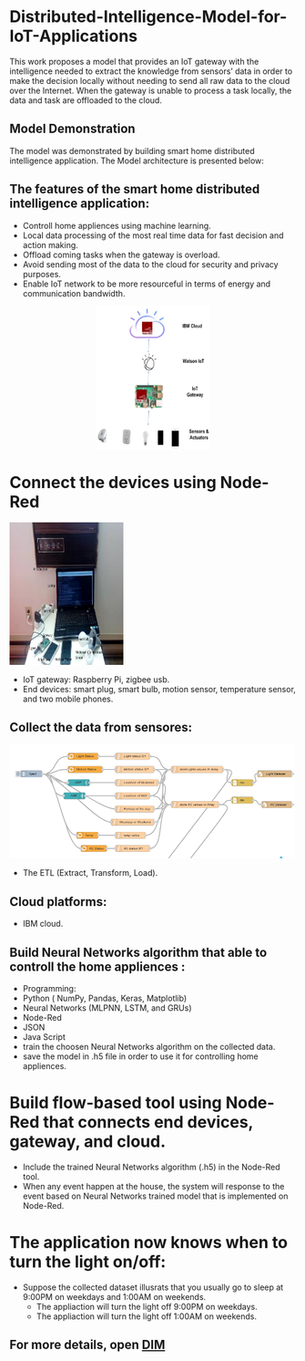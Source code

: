 # Distributed-Intelligence-Model-for-IoT-Applications

<p style='text-align: justify;'> 

This work proposes a model that provides an IoT gateway with  the  intelligence needed  to  extract  the knowledge from sensors’ data in order to make the decision locally without needing to send all raw data to the cloud over the Internet.  When the gateway is unable to process a task locally, the data and task are offloaded to the cloud. 
</p>


## Model Demonstration
The model was demonstrated by building smart home distributed intelligence application. 
The Model architecture is presented below:

## The features of the smart home distributed intelligence application:
* Controll home appliences using machine learning.
* Local data processing of the most real time data for fast decision and action making.
* Offload coming tasks when the gateway is overload. 
* Avoid sending most of the data to the cloud for security and privacy purposes.
* Enable IoT network to be more resourceful in terms of energy and communication bandwidth.


<p align="center">
  <img src="/Project2.jpg" width="200" height="250" class="center" >
</p>

# Connect the devices using Node-Red
<p >
  <img src="/Project.jpg" width="200" height="250"  >
</p>

* IoT gateway: Raspberry Pi,  zigbee usb.
* End devices: smart plug, smart bulb, motion sensor, temperature sensor, and two mobile phones.

## Collect the data from sensores:
<p >
  <img src="/CollectDataset.png" width="500" height="200" >
</p>

* The ETL (Extract, Transform, Load). 


## Cloud platforms:
* IBM cloud.

## Build Neural Networks algorithm that able to controll the home appliences : 
* Programming: 
 * Python ( NumPy, Pandas, Keras, Matplotlib)
 * Neural Networks (MLPNN, LSTM, and GRUs)
 * Node-Red
 * JSON
 * Java Script
 * train the choosen Neural Networks algorithm on the collected data. 
 * save the model in .h5 file in order to use it for controlling home appliences.

# Build flow-based tool using Node-Red that connects end devices, gateway, and cloud.
* Include the trained Neural Networks algorithm (.h5) in the Node-Red tool.
* When any event happen at the house, the system will response to the event based on Neural Networks trained model that is implemented on Node-Red.
  

# The application now knows when to turn the light on/off:
* Suppose the collected dataset illusrats that you usually go to sleep at 9:00PM on weekdays and 1:00AM on weekends.
  * The appliaction will turn the light off 9:00PM on weekdays. 
  * The appliaction will turn the light off 1:00AM on weekends. 


## For more details, open [DIM](https://mspace.lib.umanitoba.ca/bitstream/handle/1993/35511/Rababah_Baha.pdf?sequence=1)


